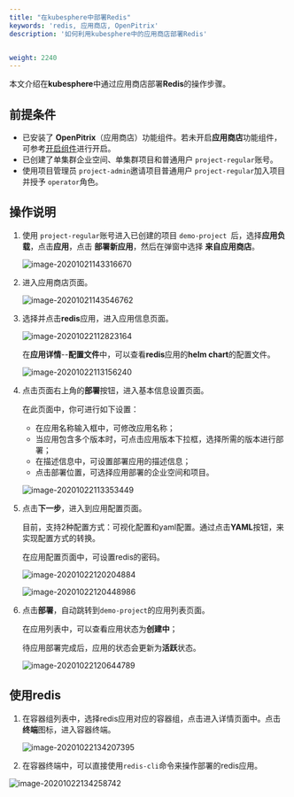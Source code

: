 ```yaml
---
title: "在kubesphere中部署Redis"
keywords: 'redis, 应用商店, OpenPitrix'
description: '如何利用kubesphere中的应用商店部署Redis'


weight: 2240
---
```


本文介绍在**kubesphere**中通过应用商店部署**Redis**的操作步骤。

## 前提条件

- 已安装了 **OpenPitrix**（应用商店）功能组件。若未开启**应用商店**功能组件，可参考[开启组件](https://kubesphere.io/docs/pluggable-components/app-store/)进行开启。
- 已创建了单集群企业空间、单集群项目和普通用户 `project-regular`账号。
- 使用项目管理员 `project-admin`邀请项目普通用户 `project-regular`加入项目并授予 `operator`角色。

## 操作说明

1. 使用 `project-regular`账号进入已创建的项目 `demo-project `后，选择**应用负载**，点击**应用**，点击 **部署新应用**，然后在弹窗中选择 **来自应用商店**。

   ![image-20201021143316670](https://sh1a.qingstor.com/ks-website-image/pic/image-20201021143316670.png)

2. 进入应用商店页面。

   ![image-20201021143546762](https://sh1a.qingstor.com/ks-website-image/pic/image-20201021143546762.png)

3. 选择并点击**redis**应用，进入应用信息页面。

   ![image-20201022112823164](https://sh1a.qingstor.com/ks-website-image/pic/image-20201022112823164.png)

   在**应用详情**--**配置文件**中，可以查看**redis**应用的**helm chart**的配置文件。

   ![image-20201022113156240](https://sh1a.qingstor.com/ks-website-image/pic/image-20201022113156240.png)

4. 点击页面右上角的**部署**按钮，进入基本信息设置页面。

   在此页面中，你可进行如下设置：

   - 在应用名称输入框中，可修改应用名称；
   - 当应用包含多个版本时，可点击应用版本下拉框，选择所需的版本进行部署；
   - 在描述信息中，可设置部署应用的描述信息；
   - 点击部署位置，可选择应用部署的企业空间和项目。

   ![image-20201022113353449](https://sh1a.qingstor.com/ks-website-image/pic/image-20201022113353449.png)

5. 点击**下一步**，进入到应用配置页面。

   目前，支持2种配置方式：可视化配置和yaml配置。通过点击**YAML**按钮，来实现配置方式的转换。

   在应用配置页面中，可设置redis的密码。

   ![image-20201022120204884](https://sh1a.qingstor.com/ks-website-image/pic/image-20201022120204884.png)

   ![image-20201022120448986](https://sh1a.qingstor.com/ks-website-image/pic/image-20201022120448986.png)

6. 点击**部署**，自动跳转到`demo-project`的应用列表页面。

   在应用列表中，可以查看应用状态为**创建中**；

   待应用部署完成后，应用的状态会更新为**活跃**状态。

   ![image-20201022120644789](https://sh1a.qingstor.com/ks-website-image/pic/image-20201022120644789.png)

## 使用redis

1. 在容器组列表中，选择redis应用对应的容器组，点击进入详情页面中。点击**终端**图标，进入容器终端。

   ![image-20201022134207395](https://sh1a.qingstor.com/ks-website-image/pic/image-20201022134207395.png)

2. 在容器终端中，可以直接使用`redis-cli`命令来操作部署的redis应用。

![image-20201022134258742](https://sh1a.qingstor.com/ks-website-image/pic/image-20201022134258742.png)